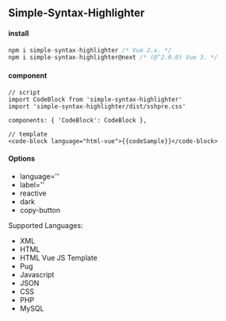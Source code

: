## Simple-Syntax-Highlighter

#### install
``` js
npm i simple-syntax-highlighter /* Vue 2.x. */
npm i simple-syntax-highlighter@next /* (@^2.0.0) Vue 3. */
```

#### component
``` vue
// script
import CodeBlock from 'simple-syntax-highlighter'
import 'simple-syntax-highlighter/dist/sshpre.css'

components: { 'CodeBlock': CodeBlock },

// template
<code-block language="html-vue">{{codeSample}}</code-block>

```

#### Options
* language=''
* label=''
* reactive
* dark
* copy-button

Supported Languages:  
  * XML
  * HTML
  * HTML Vue JS Template
  * Pug
  * Javascript
  * JSON
  * CSS
  * PHP
  * MySQL
